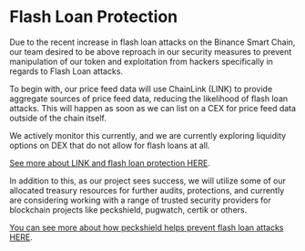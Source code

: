 # Flash Loan Protection

Due to the recent increase in flash loan attacks on the Binance Smart Chain, our team desired to be above reproach in our security measures to prevent manipulation of our token and exploitation from hackers specifically in regards to Flash Loan attacks.

To begin with, our price feed data will use ChainLink \(LINK\) to provide aggregate sources of price feed data, reducing the likelihood of flash loan attacks. This will happen as soon as we can list on a CEX for price feed data outside of the chain itself. 

We actively monitor this currently, and we are currently exploring liquidity options on DEX that do not allow for flash loans at all.  

[See more about LINK and flash loan protection HERE](https://blog.chain.link/flash-loans-and-the-importance-of-tamper-proof-oracles/).

In addition to this, as our project sees success, we will utilize some of our allocated treasury resources for further audits, protections, and currently are considering working with a range of trusted security providers for blockchain projects like peckshield, pugwatch, certik or others.

  [You can see more about how peckshield helps prevent flash loan attacks HERE](https://peckshield.com/en#home).


